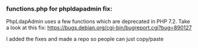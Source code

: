 ### functions.php for phpldapadmin fix: 

PhpLdapAdmin uses a few functions which are deprecated in PHP 7.2. Take a look at this fix: https://bugs.debian.org/cgi-bin/bugreport.cgi?bug=890127

I added the fixes and made a repo so people can just copy/paste
